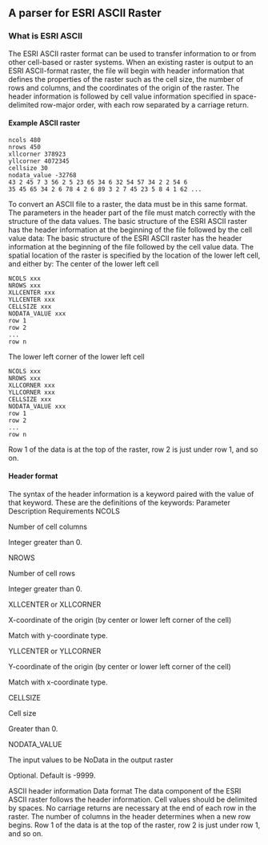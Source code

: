 ## A parser for ESRI ASCII Raster### What is ESRI ASCIIThe ESRI ASCII raster format can be used to transfer information to or from other cell-based or raster systems. When an existing raster is output to an ESRI ASCII-format raster, the file will begin with header information that defines the properties of the raster such as the cell size, the number of rows and columns, and the coordinates of the origin of the raster. The header information is followed by cell value information specified in space-delimited row-major order, with each row separated by a carriage return.#### Example ASCII raster```ncols 480
nrows 450
xllcorner 378923
yllcorner 4072345
cellsize 30
nodata_value -32768
43 2 45 7 3 56 2 5 23 65 34 6 32 54 57 34 2 2 54 6 
35 45 65 34 2 6 78 4 2 6 89 3 2 7 45 23 5 8 4 1 62 ...```To convert an ASCII file to a raster, the data must be in this same format. The parameters in the header part of the file must match correctly with the structure of the data values.The basic structure of the ESRI ASCII raster has the header information at the beginning of the file followed by the cell value data:The basic structure of the ESRI ASCII raster has the header information at the beginning of the file followed by the cell value data. The spatial location of the raster is specified by the location of the lower left cell, and either by:The center of the lower left cell```NCOLS xxx
NROWS xxx
XLLCENTER xxx
YLLCENTER xxx
CELLSIZE xxx
NODATA_VALUE xxx
row 1
row 2
...
row n```The lower left corner of the lower left cell```NCOLS xxx
NROWS xxx
XLLCORNER xxx
YLLCORNER xxx
CELLSIZE xxx
NODATA_VALUE xxx
row 1
row 2
...
row n```Row 1 of the data is at the top of the raster, row 2 is just under row 1, and so on.#### Header formatThe syntax of the header information is a keyword paired with the value of that keyword. These are the definitions of the keywords:ParameterDescriptionRequirementsNCOLSNumber of cell columnsInteger greater than 0.NROWSNumber of cell rowsInteger greater than 0.XLLCENTER or XLLCORNERX-coordinate of the origin \(by center or lower left corner of the cell\)Match with y-coordinate type.YLLCENTER or YLLCORNERY-coordinate of the origin \(by center or lower left corner of the cell\)Match with x-coordinate type.CELLSIZECell sizeGreater than 0.NODATA\_VALUEThe input values to be NoData in the output rasterOptional. Default is -9999.ASCII header informationData formatThe data component of the ESRI ASCII raster follows the header information.Cell values should be delimited by spaces.No carriage returns are necessary at the end of each row in the raster. The number of columns in the header determines when a new row begins.Row 1 of the data is at the top of the raster, row 2 is just under row 1, and so on.